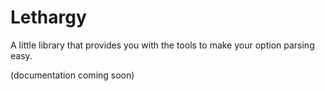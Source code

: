 # Lethargy

A little library that provides you with the tools to make your option parsing easy.

(documentation coming soon)
